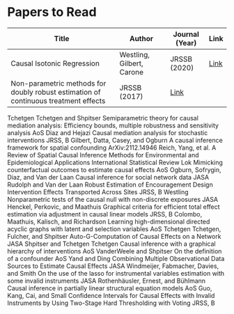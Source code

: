 
# Papers to Read 
| Title                                                                               | Author                    | Journal (Year)                                                                                                                                                                                                                              | Link                                                             |
|-------------------------------------------------------------------------------------|---------------------------|---------------------------------------------------------------------------------------------------------------------------------------------------------------------------------------------------------------------------------------------|------------------------------------------------------------------|
| Causal Isotonic Regression                                                          | Westling, Gilbert, Carone | JRSSB (2020)                                                                                                                                                                                                                                | [Link](https://academic.oup.com/jrsssb/article/82/3/719/7056122) |
| Non-parametric methods for doubly robust estimation of continuous treatment effects | JRSSB (2017)              | [Link](https://www.jstor.org/stable/pdf/26773159.pdf?casa_token=Eo13KOdc7qAAAAAA:Iw5TyZtFv80bGZpmy81Tc_fshwZeIzy0tzUYd7f29nOLhXHpKMzNzjiM0r-wLZEteZRMgdKiLKehYvwS7Q8E1Pgsr0P_cqzjmsWjCixDD2Iu4S49nJo) |                                                                  |




Tchetgen Tchetgen and Shpitser	Semiparametric theory for causal mediation analysis: Efficiency bounds, multiple robustness and sensitivity analysis	AoS
Diaz and Hejazi	Causal mediation analysis for stochastic interventions	JRSS, B
Gilbert, Datta, Casey, and Ogburn	A causal inference framework for spatial confounding	ArXiv:2112.14946
Reich, Yang, et al.	A Review of Spatial Causal Inference Methods for Environmental and Epidemiological Applications	International Statistical Review
Lok	Mimicking counterfactual outcomes to estimate causal effects	AoS
Ogburn, Sofrygin, Diaz, and Van der Laan	Causal inference for social network data	JASA
Rudolph and Van der Laan	Robust Estimation of Encouragement Design Intervention Effects Transported Across Sites	JRSS, B
Westling	Nonparametric tests of the causal null with non-discrete exposures	JASA
Henckel, Perkovic, and Maathuis	Graphical criteria for efficient total effect estimation via adjustment in causal linear models	JRSS, B
Colombo, Maathuis, Kalisch, and Richardson	Learning high-dimensional directed acyclic graphs with latent and selection variables	AoS
Tchetgen Tchetgen, Fulcher, and Shpitser	Auto-G-Computation of Causal Effects on a Network	JASA
Shpitser and Tchetgen Tchetgen	Causal inference with a graphical hierarchy of interventions	AoS
VanderWeele and Shpitser	On the definition of a confounder	AoS
Yand and Ding	Combining Multiple Observational Data Sources to Estimate Causal Effects	JASA
Windmeijer, Fabmacher, Davies, and Smith	On the use of the lasso for instrumental variables estimation with some invalid instruments	JASA
Rothenhäusler, Ernest, and Bühlmann	Causal inference in partially linear structural equation models	AoS
Guo, Kang, Cai, and Small	Confidence Intervals for Causal Effects with Invalid Instruments by Using Two-Stage Hard Thresholding with Voting	JRSS, B
